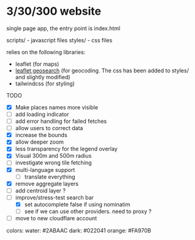 # 3/30/300 website

single page app, the entry point is index.html

scripts/ - javascript files
styles/ - css files

relies on the following libraries:
- leaflet (for maps)
- [leaflet geosearch](https://github.com/smeijer/leaflet-geosearch) (for geocoding. The css has been added to styles/ and slightly modified)
- tailwindcss (for styling)

TODO
- [x] Make places names more visible
- [ ] add loading indicator
- [ ] add error handling for failed fetches
- [ ] allow users to correct data
- [x] increase the bounds
- [x] allow deeper zoom
- [x] less transparency for the legend overlay
- [x] Visual 300m and 500m radius
- [ ] investigate wrong tile fetching
- [x] multi-language support
	- [ ] translate everything
- [x] remove aggregate layers
- [ ] add centroid layer ?
- [ ] improve/stress-test search bar
  - [x] set autocomplete false if using nominatim
  - [ ] see if we can use other providers. need to proxy ?
- [ ] move to new cloudflare account

colors:
water: #2ABAAC
dark: #022041
orange: #FA970B